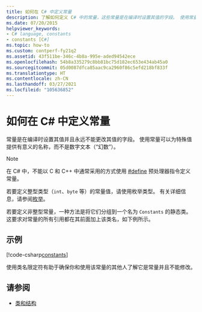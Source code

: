 ```yaml
---
title: 如何在 C# 中定义常量
description: 了解如何定义 C# 中的常量，这些常量是在编译时设置其值的字段。 使用常量可以为特殊值提供有意义的名称。
ms.date: 07/20/2015
helpviewer_keywords:
- C# language, constants
- constants [C#]
ms.topic: how-to
ms.custom: contperf-fy21q2
ms.assetid: 43f511be-346c-4b8a-995e-aded94542ece
ms.openlocfilehash: 54b8a335279c8bb81bc75d182ec653e434ab45a0
ms.sourcegitcommit: 05d0087dfca85aac9ca2960f86c5efd218bf833f
ms.translationtype: HT
ms.contentlocale: zh-CN
ms.lasthandoff: 03/27/2021
ms.locfileid: "105636852"
---
```

# <a name="how-to-define-constants-in-c"></a>如何在 C\# 中定义常量

常量是在编译时设置其值并且永远不能更改其值的字段。 使用常量可以为特殊值提供有意义的名称，而不是数字文本（“幻数”）。  
  
> [!NOTE]
> 在 C# 中，不能以 C 和 C++ 中通常采用的方式使用 [#define](../../language-reference/preprocessor-directives.md#defining-symbols) 预处理器指令定义常量。  
  
 若要定义整型类型（`int`、`byte` 等）的常量值，请使用枚举类型。 有关详细信息，请参阅[枚举](../../language-reference/builtin-types/enum.md)。  
  
 若要定义非整型常量，一种方法是将它们分组到一个名为 `Constants` 的静态类。 这要求对常量的所有引用都在其前面加上该类名，如下例所示。  
  
## <a name="example"></a>示例  

 [!code-csharp[constants](snippets/how-to-define-constants/Program.cs)]  
  
 使用类名限定符有助于确保你和使用该常量的其他人了解它是常量并且不能修改。  
  
## <a name="see-also"></a>请参阅

- [类和结构](./index.md)
